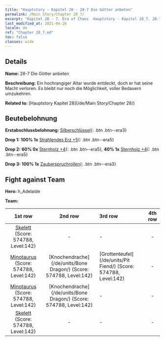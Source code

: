 ```yaml
---
title: "Hauptstory - Kapitel 28 - 28-7 Die Götter anbeten"
permalink: /Main Story/Chapter 28_7/
excerpt: "Kapitel 28 - 7. Era of Chaos  Hauptstory - Kapitel 28_7. 28-7 Die Götter anbeten"
last_modified_at: 2021-04-26
locale: de
ref: "Chapter 28_7.md"
toc: false
classes: wide
---
```


## Details

 **Name:** 28-7 Die Götter anbeten

 **Beschreibung:** Ein hochrangiger Altar wurde entdeckt, doch er hat seine Macht verloren. Es bleibt nur noch die Möglichkeit, voller Bedauern umzukehren.

 **Related to:** [Hauptstory Kapitel 28](/de/Main Story/Chapter 28/)

## Beutebelohnung

 **Erstabschlussbelohnung:** [Silberschlüssel](/ItemsDE/con_693/){: .btn .btn--era3}

 **Drop 1:** **100% 1x** [Strahlendes Erz +5](/ItemsDE/mat_96/){: .btn .btn--era5}

 **Drop 2:** **60% 0x** [Sternholz +4](/ItemsDE/mat_90/){: .btn .btn--era5}, **40% 1x** [Sternholz +4](/ItemsDE/mat_90/){: .btn .btn--era5}

 **Drop 3:** **100% 1x** [Zauberspruchrollen](/ItemsDE/con_694/){: .btn .btn--era3}


## Fight against Team
 **Hero:** h_Adelaide

 **Team:**


  | 1st row | 2nd row | 3rd row | 4th row |
  |:----:|:----:|:----|:----:|
  | [Skelett](/de/units/Skeleton/) (Score: 574788, Level:142)  | - | - | - |
  | [Minotaurus](/de/units/Minotaur/) (Score: 574788, Level:142)  | [Knochendrache](/de/units/Bone Dragon/) (Score: 574788, Level:142)  | [Grottenteufel](/de/units/Pit Fiend/) (Score: 574788, Level:142)  | - |
  | [Minotaurus](/de/units/Minotaur/) (Score: 574788, Level:142)  | [Knochendrache](/de/units/Bone Dragon/) (Score: 574788, Level:142)  | - | - |
  | [Skelett](/de/units/Skeleton/) (Score: 574788, Level:142)  | - | - | - |


